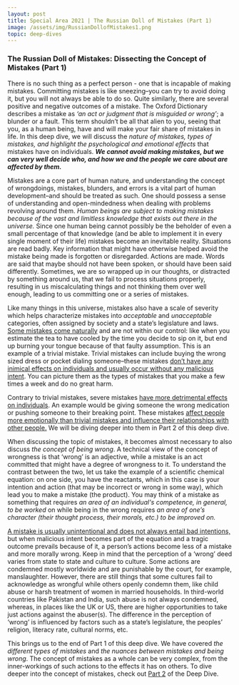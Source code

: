 ```yaml
---
layout: post
title: Special Area 2021 | The Russian Doll of Mistakes (Part 1)
image: /assets/img/RussianDollofMistakes1.png
topic: deep-dives
---
```


### The Russian Doll of Mistakes: Dissecting the Concept of Mistakes (Part 1)

There is no such thing as a perfect person - one that is incapable of making mistakes. Committing mistakes is like sneezing–you can try to avoid doing it, but you will not always be able to do so. Quite similarly, there are several positive and negative outcomes of a mistake. The Oxford Dictionary describes a mistake as *‘an act or judgment that is misguided or wrong’*; a blunder or a fault. This term shouldn’t be all that alien to you, seeing that you, as a human being, have and will make your fair share of mistakes in life. In this deep dive, we will discuss the *nature of mistakes, types of mistakes, and highlight the psychological and emotional effects* that mistakes have on individuals. ***We cannot avoid making mistakes, but we can very well decide who, and how we and the people we care about are affected by them.***

Mistakes are a core part of human nature, and understanding the concept of wrongdoings, mistakes, blunders, and errors is a vital part of human development–and should be treated as such. One should possess a sense of understanding and open-mindedness when dealing with problems revolving around them. *Human beings are subject to making mistakes because of the vast and limitless knowledge that exists out there in the universe.* Since one human being cannot possibly be the beholder of even a small percentage of that knowledge (and be able to implement it in every single moment of their life) mistakes become an inevitable reality. Situations are read badly. Key information that might have otherwise helped avoid the mistake being made is forgotten or disregarded. Actions are made. Words are said that maybe should not have been spoken, or should have been said differently. Sometimes, we are so wrapped up in our thoughts, or distracted by something around us, that we fail to process situations properly, resulting in us miscalculating things and not thinking them over well enough, leading to us committing one or a series of mistakes.

Like many things in this universe, mistakes also have a scale of severity which helps characterize mistakes into *acceptable* and *unacceptable* categories, often assigned by society and a state’s legislature and laws. <u>Some mistakes come naturally</u> and are not within our control: like when you estimate the tea to have cooled by the time you decide to sip on it, but end up burning your tongue because of that faulty assumption. This is an example of a trivial mistake. Trivial mistakes can include buying the wrong sized dress or pocket dialing someone–these mistakes <u>don’t have any inimical effects on individuals and usually occur without any malicious intent</u>. You can picture them as the types of mistakes that you make a few times a week and do no great harm. 

Contrary to trivial mistakes, severe mistakes <u>have more detrimental effects on individuals</u>. An example would be giving someone the wrong medication or pushing someone to their breaking point. These mistakes <u>affect people more emotionally than trivial mistakes and influence their relationships with other people.</u> We will be diving deeper into them in Part 2 of this deep dive.

When discussing the topic of mistakes, it becomes almost necessary to also discuss *the concept of being wrong*. A technical view of the concept of wrongness is that ‘wrong’ is an adjective, while a mistake is an act committed that might have a degree of wrongness to it. To understand the contrast between the two, let us take the example of a scientific chemical equation: on one side, you have the reactants, which in this case is your intention and action (that may be incorrect or wrong in some way), which lead you to make a mistake (the product). You may think of a mistake as something that requires *an area of an individual's competence, in general, to be worked* on while being in the wrong requires *an area of one’s character (their thought process, their morals, etc.) to be improved on.* 

<u>A mistake is usually unintentional and does not always entail bad intentions,</u> but when malicious intent becomes part of the equation and a tragic outcome prevails because of it, a person’s actions become less of a mistake and more morally wrong. Keep in mind that the perception of a ‘wrong’ deed varies from state to state and culture to culture. Some actions are condemned mostly worldwide and are punishable by the court, for example, manslaughter. However, there are still things that some cultures fail to acknowledge as wrongful while others openly condemn them, like child abuse or harsh treatment of women in married households. In third-world countries like Pakistan and India, such abuse is not always condemned, whereas, in places like the UK or US, there are higher opportunities to take just actions against the abuser(s). The difference in the perception of ‘wrong’ is influenced by factors such as a state’s legislature, the peoples’ religion, literacy rate, cultural norms, etc. 

This brings us to the end of Part 1 of this deep dive. We have covered *the different types of mistakes* and *the nuances between mistakes and being wrong*. The concept of mistakes as a whole can be very complex, from the inner-workings of such actions to the effects it has on others. To dive deeper into the concept of mistakes, check out [Part 2](https://www.onepwaa.org/2021/07/12/the-russian-doll-of-mistakes-part-2.html) of the Deep Dive.
